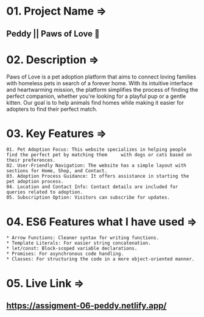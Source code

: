 # 01. Project Name => 
## Peddy || Paws of Love 🐾

# 02. Description => 
Paws of Love is a pet adoption platform that aims to connect loving families with homeless pets in search of a forever home. With its intuitive interface and heartwarming mission, the platform simplifies the process of finding the perfect companion, whether you're looking for a playful pup or a gentle kitten. Our goal is to help animals find homes while making it easier for adopters to find their perfect match.

# 03. Key Features =>
    01. Pet Adoption Focus: This website specializes in helping people find the perfect pet by matching them     with dogs or cats based on their preferences.
    02. User-Friendly Navigation: The website has a simple layout with sections for Home, Shop, and Contact.
    03. Adoption Process Guidance: It offers assistance in starting the pet adoption process.
    04. Location and Contact Info: Contact details are included for queries related to adoption.
    05. Subscription Option: Visitors can subscribe for updates.

# 04. ES6 Features what I have used =>
    * Arrow Functions: Cleaner syntax for writing functions.
    * Template Literals: For easier string concatenation.
    * let/const: Block-scoped variable declarations.
    * Promises: For asynchronous code handling.
    * Classes: For structuring the code in a more object-oriented manner.

# 05. Live Link => 
## https://assigment-06-peddy.netlify.app/